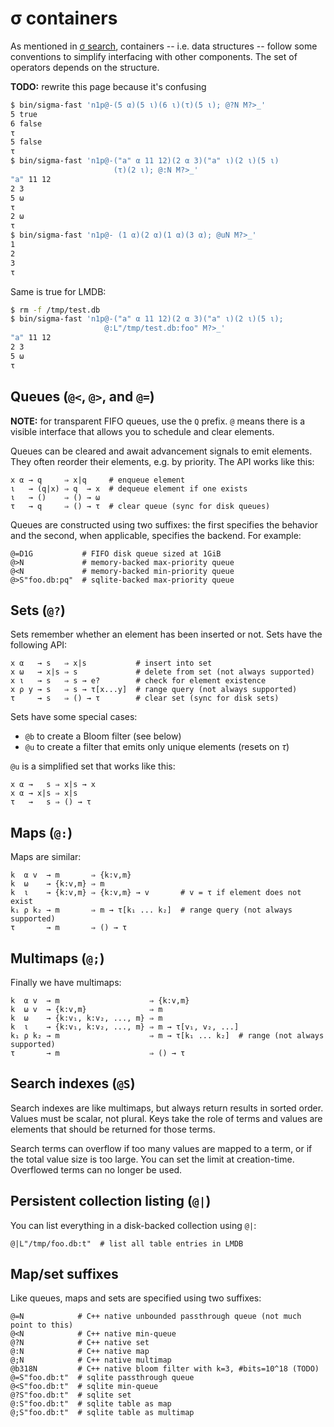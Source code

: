 # σ containers
As mentioned in [σ search](sigma-search.md), containers -- i.e. data structures -- follow some conventions to simplify interfacing with other components. The set of operators depends on the structure.

**TODO:** rewrite this page because it's confusing


```bash
$ bin/sigma-fast 'n1p@-(5 α)(5 ι)(6 ι)(τ)(5 ι); @?N M?>_'
5 true
6 false
τ
5 false
τ
$ bin/sigma-fast 'n1p@-("a" α 11 12)(2 α 3)("a" ι)(2 ι)(5 ι)
                       (τ)(2 ι); @:N M?>_'
"a" 11 12
2 3
5 ω
τ
2 ω
τ
$ bin/sigma-fast 'n1p@- (1 α)(2 α)(1 α)(3 α); @uN M?>_'
1
2
3
τ
```

Same is true for LMDB:

```bash
$ rm -f /tmp/test.db
$ bin/sigma-fast 'n1p@-("a" α 11 12)(2 α 3)("a" ι)(2 ι)(5 ι);
                     @:L"/tmp/test.db:foo" M?>_'
"a" 11 12
2 3
5 ω
τ
```


## Queues (`@<`, `@>`, and `@=`)
**NOTE:** for transparent FIFO queues, use the `Q` prefix. `@` means there is a visible interface that allows you to schedule and clear elements.

Queues can be cleared and await advancement signals to emit elements. They often reorder their elements, e.g. by priority. The API works like this:

```
x α → q     ⇒ x|q     # enqueue element
ι   → (q|x) ⇒ q  → x  # dequeue element if one exists
ι   → ()    ⇒ () → ω
τ   → q     ⇒ () → τ  # clear queue (sync for disk queues)
```

Queues are constructed using two suffixes: the first specifies the behavior and the second, when applicable, specifies the backend. For example:

```
@=D1G           # FIFO disk queue sized at 1GiB
@>N             # memory-backed max-priority queue
@<N             # memory-backed min-priority queue
@>S"foo.db:pq"  # sqlite-backed max-priority queue
```


## Sets (`@?`)
Sets remember whether an element has been inserted or not. Sets have the following API:

```
x α   → s   ⇒ x|s           # insert into set
x ω   → x|s ⇒ s             # delete from set (not always supported)
x ι   → s   ⇒ s → e?        # check for element existence
x ρ y → s   ⇒ s → τ[x...y]  # range query (not always supported)
τ     → s   ⇒ () → τ        # clear set (sync for disk sets)
```

Sets have some special cases:

+ `@b` to create a Bloom filter (see below)
+ `@u` to create a filter that emits only unique elements (resets on _τ_)

`@u` is a simplified set that works like this:

```
x α →   s ⇒ x|s → x
x α → x|s ⇒ x|s
τ   →   s ⇒ () → τ
```


## Maps (`@:`)
Maps are similar:

```
k  α v  → m       ⇒ {k:v,m}
k  ω    → {k:v,m} ⇒ m
k  ι    → {k:v,m} ⇒ {k:v,m} → v       # v = τ if element does not exist
k₁ ρ k₂ → m       ⇒ m → τ[k₁ ... k₂]  # range query (not always supported)
τ       → m       ⇒ () → τ
```


## Multimaps (`@;`)
Finally we have multimaps:

```
k  α v  → m                    ⇒ {k:v,m}
k  ω v  → {k:v,m}              ⇒ m
k  ω    → {k:v₁, k:v₂, ..., m} ⇒ m
k  ι    → {k:v₁, k:v₂, ..., m} ⇒ m → τ[v₁, v₂, ...]
k₁ ρ k₂ → m                    ⇒ m → τ[k₁ ... k₂]  # range (not always supported)
τ       → m                    ⇒ () → τ
```


## Search indexes (`@S`)
Search indexes are like multimaps, but always return results in sorted order. Values must be scalar, not plural. Keys take the role of terms and values are elements that should be returned for those terms.

Search terms can overflow if too many values are mapped to a term, or if the total value size is too large. You can set the limit at creation-time. Overflowed terms can no longer be used.


## Persistent collection listing (`@|`)
You can list everything in a disk-backed collection using `@|`:

```
@|L"/tmp/foo.db:t"  # list all table entries in LMDB
```


## Map/set suffixes
Like queues, maps and sets are specified using two suffixes:

```
@=N            # C++ native unbounded passthrough queue (not much point to this)
@<N            # C++ native min-queue
@?N            # C++ native set
@:N            # C++ native map
@;N            # C++ native multimap
@b318N         # C++ native bloom filter with k=3, #bits=10^18 (TODO)
@=S"foo.db:t"  # sqlite passthrough queue
@<S"foo.db:t"  # sqlite min-queue
@?S"foo.db:t"  # sqlite set
@:S"foo.db:t"  # sqlite table as map
@;S"foo.db:t"  # sqlite table as multimap
```
